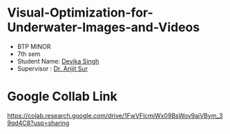 # Visual-Optimization-for-Underwater-Images-and-Videos
- BTP MINOR
- 7th sem
- Student Name: [Devika Singh](https://www.linkedin.com/in/devika-singh-982436255/)
- Supervisor : [Dr. Arijit Sur](https://www.iitg.ac.in/arijit/)

# Google Collab Link
https://colab.research.google.com/drive/1FwVFlcmiWx09BsWov9aiVBym_39qd4C8?usp=sharing
